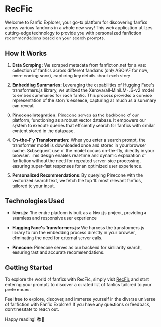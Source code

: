 # RecFic

Welcome to Fanfic Explorer, your go-to platform for discovering fanfics across various fandoms in a whole new way! This web application utilizes cutting-edge technology to provide you with personalized fanfiction recommendations based on your search prompts.

## How It Works

1. **Data Scraping:**
   We scraped metadata from fanfiction.net for a vast collection of fanfics across different fandoms (only ASOIAF for now, more coming soon), capturing key details about each story.

2. **Embedding Summaries:**
   Leveraging the capabilities of Hugging Face's transformers.js library, we utilized the Xenova/all-MiniLM-L6-v2 model to embed summaries for each fanfic. This process provides a concise representation of the story's essence, capturing as much as a summary can reveal.

3. **Pinecone Integration:**
   [Pinecone](https://www.pinecone.io/) serves as the backbone of our platform, functioning as a robust vector database. It empowers our system to execute queries that efficiently search for fanfics with similar content stored in the database.


4. **On-the-Fly Transformation:**
   When you enter a search prompt, the transformer model is downloaded once and stored in your browser cache. Subsequent use of the model occurs on-the-fly, directly in your browser. This design enables real-time and dynamic exploration of fanfiction without the need for repeated server-side processing, ensuring super-fast responses for an optimized user experience.

5. **Personalized Recommendations:**
   By querying Pinecone with the vectorized search text, we fetch the top 10 most relevant fanfics, tailored to your input.

## Technologies Used

- **Next.js:**
  The entire platform is built as a Next.js project, providing a seamless and responsive user experience.

- **Hugging Face's Transformers.js:**
  We harness the transformers.js library to run the embedding process directly in your browser, eliminating the need for external server calls.

- **Pinecone:**
  Pinecone serves as our backend for similarity search, ensuring fast and accurate recommendations.

## Getting Started

To explore the world of fanfics with RecFic, simply visit [RecFic](https://promptfic.nikhilravi.com) and start entering your prompts to discover a curated list of fanfics tailored to your preferences.

Feel free to explore, discover, and immerse yourself in the diverse universe of fanfiction with Fanfic Explorer! If you have any questions or feedback, don't hesitate to reach out.

Happy reading! 📚🌟
